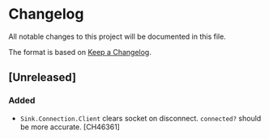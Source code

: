 # Changelog

All notable changes to this project will be documented in this file.

The format is based on [Keep a Changelog](https://keepachangelog.com/en/1.0.0/).

## [Unreleased]

### Added

- `Sink.Connection.Client` clears socket on disconnect. `connected?` should be more accurate. [CH46361]

